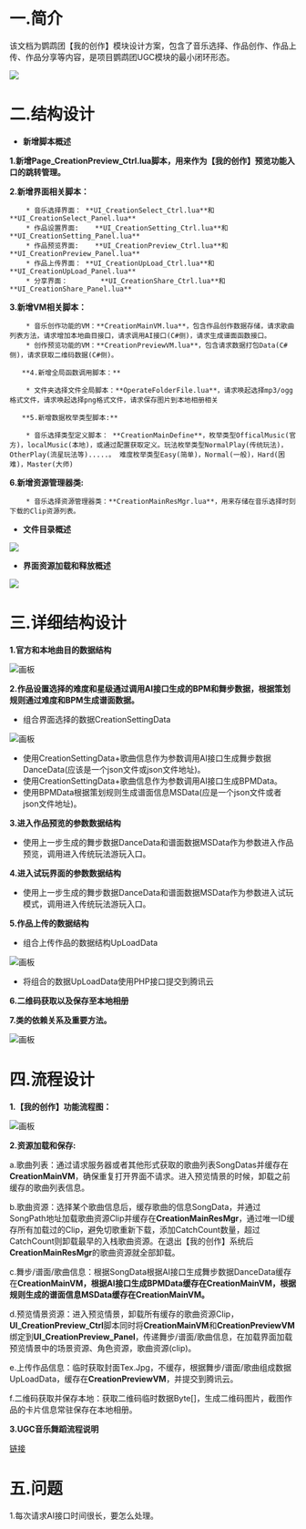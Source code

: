 # 一.简介
该文档为鹦鹉团【我的创作】模块设计方案，包含了音乐选择、作品创作、作品上传、作品分享等内容，是项目鹦鹉团UGC模块的最小闭环形态。

![](https://cdn.nlark.com/yuque/0/2024/png/46026893/1720674376462-fc0bde29-baa2-43cd-abea-1a221f9bf3ee.png)

# 二.结构设计
+ **新增脚本概述**

**1.新增Page_CreationPreview_Ctrl.lua脚本，用来作为【我的创作】预览功能入口的跳转管理。**

**2.新增界面相关脚本：**

        * 音乐选择界面： **UI_CreationSelect_Ctrl.lua**和**UI_CreationSelect_Panel.lua**
        * 作品设置界面:    **UI_CreationSetting_Ctrl.lua**和**UI_CreationSetting_Panel.lua**
        * 作品预览界面:    **UI_CreationPreview_Ctrl.lua**和**UI_CreationPreview_Panel.lua**
        * 作品上传界面： **UI_CreationUpLoad_Ctrl.lua**和**UI_CreationUpLoad_Panel.lua**
        * 分享界面：        **UI_CreationShare_Ctrl.lua**和**UI_CreationShare_Panel.lua**

**3.新增VM相关脚本：**

        * 音乐创作功能的VM：**CreationMainVM.lua**，包含作品创作数据存储，请求歌曲列表方法，请求增加本地曲目接口，请求调用AI接口(C#侧)，请求生成谱面函数接口。
        * 创作预览功能的VM：**CreationPreviewVM.lua**，包含请求数据打包Data(C#侧)，请求获取二维码数据(C#侧)。

       **4.新增全局函数调用脚本：**

        * 文件夹选择文件全局脚本：**OperateFolderFile.lua**，请求唤起选择mp3/ogg格式文件，请求唤起选择png格式文件，请求保存图片到本地相册相关

       **5.新增数据枚举类型脚本:**

        * 音乐选择类型定义脚本： **CreationMainDefine**，枚举类型OfficalMusic(官方)，localMusic(本地)，或通过配置获取定义。玩法枚举类型NormalPlay(传统玩法)，OtherPlay(流星玩法等).....。 难度枚举类型Easy(简单)，Normal(一般)，Hard(困难)，Master(大师)

**6.新增资源管理器类:**

        * 音乐选择资源管理器类：**CreationMainResMgr.lua**，用来存储在音乐选择时刻下载的Clip资源列表。
+ **文件目录概述**

![](https://cdn.nlark.com/yuque/0/2024/png/46026893/1720764363279-f15afb71-d33f-4888-bd19-dffb46020f49.png)

+ **界面资源加载和释放概述**

![](https://cdn.nlark.com/yuque/0/2024/png/46026893/1720764054849-86fa305e-a1ad-4019-967f-3a50ed2aa14c.png)

# 三.详细结构设计
**1.官方和本地曲目的数据结构**

![画板](https://cdn.nlark.com/yuque/0/2024/jpeg/46026893/1720691088254-e7d72d83-4518-4032-8e42-7d26e1284d35.jpeg)

**2.作品设置选择的难度和星级通过调用AI接口生成的BPM和舞步数据，根据策划规则通过难度和BPM生成谱面数据。**

+ 组合界面选择的数据CreationSettingData

![画板](https://cdn.nlark.com/yuque/0/2024/jpeg/46026893/1720691087928-1e92cdc6-4710-4487-80a0-529c8c548268.jpeg)

+ 使用CreationSettingData+歌曲信息作为参数调用AI接口生成舞步数据DanceData(应该是一个json文件或json文件地址)。
+ 使用CreationSettingData+歌曲信息作为参数调用AI接口生成BPMData。
+ 使用BPMData根据策划规则生成谱面信息MSData(应是一个json文件或者json文件地址)。

**3.进入作品预览的参数数据结构**

+ 使用上一步生成的舞步数据DanceData和谱面数据MSData作为参数进入作品预览，调用进入传统玩法游玩入口。

**4.进入试玩界面的参数数据结构**

+ 使用上一步生成的舞步数据DanceData和谱面数据MSData作为参数进入试玩模式，调用进入传统玩法游玩入口。

**5.作品上传的数据结构**

+ 组合上传作品的数据结构UpLoadData

![画板](https://cdn.nlark.com/yuque/0/2024/jpeg/46026893/1720670286439-2aa410bb-6b69-4e64-a60e-aea90d7e6b65.jpeg)

+ 将组合的数据UpLoadData使用PHP接口提交到腾讯云

**6.二维码获取以及保存至本地相册**

**7.类的依赖关系及重要方法。**

![画板](https://cdn.nlark.com/yuque/0/2024/jpeg/46026893/1721031127022-0b22706c-f444-4a44-9937-74623108b078.jpeg)

# 四.流程设计
**1.【我的创作】功能流程图：**

![画板](https://cdn.nlark.com/yuque/0/2024/jpeg/46026893/1720683159272-84826ed1-60e1-4a78-9974-1482fa7eec0d.jpeg)

**2.资源加载和保存:**

a.歌曲列表：通过请求服务器或者其他形式获取的歌曲列表SongDatas并缓存在**CreationMainVM**，确保重复打开界面不请求。进入预览情景的时候，卸载之前缓存的歌曲列表信息。

b.歌曲资源：选择某个歌曲信息后，缓存歌曲的信息SongData，并通过SongPath地址加载歌曲资源Clip并缓存在**CreationMainResMgr**，通过唯一ID缓存所有加载过的Clip，避免切歌重新下载，添加CatchCount数量，超过CatchCount则卸载最早的入栈歌曲资源。在退出【我的创作】系统后**CreationMainResMgr**的歌曲资源就全部卸载。

c.舞步/谱面/歌曲信息：根据SongData根据AI接口生成舞步数据DanceData缓存在**CreationMainVM，**根据AI接口生成BPMData缓存在**CreationMainVM，**根据规则生成的谱面信息**MSData缓存在CreationMainVM。**

d.预览情景资源：进入预览情景，卸载所有缓存的歌曲资源Clip，**UI_CreationPreview_Ctrl**脚本同时将**CreationMainVM**和**CreationPreviewVM**绑定到**UI_CreationPreview_Panel**，传递舞步/谱面/歌曲信息，在加载界面加载预览情景中的场景资源、角色资源，歌曲资源(clip)。

e.上传作品信息：临时获取封面Tex.Jpg，不缓存，根据舞步/谱面/歌曲组成数据UpLoadData，缓存在**CreationPreviewVM**，并提交到腾讯云。

f.二维码获取并保存本地：获取二维码临时数据Byte[]，生成二维码图片，截图作品的卡片信息常驻保存在本地相册。

**3.UGC音乐舞蹈流程说明**

[链接](https://snh48group.yuque.com/qim4en/ehdkuc/xqx9yuuw6plqrf0w)

# 五.问题
1.每次请求AI接口时间很长，要怎么处理。

